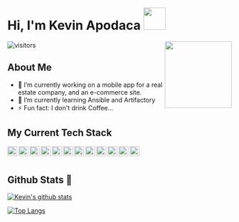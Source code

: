 # Hi, I'm Kevin Apodaca <img src = "https://raw.githubusercontent.com/MartinHeinz/MartinHeinz/master/wave.gif" width = 50px>
![visitors](https://visitor-badge.glitch.me/badge?page_id=35210520.35210520)
<img align='right' src='https://github.com/Rishit-dagli/Rishit-dagli/blob/master/images/octocat-anime.gif' width='150"'>
<br>
<!--
**KevinApodaca/KevinApodaca** is a ✨ _special_ ✨ repository because its `README.md` (this file) appears on your GitHub profile. -->
<h2> About Me</h2>

- 🔭 I’m currently working on a mobile app for a real estate company, and an e-commerce site.
- 🌱 I’m currently learning Ansible and Artifactory
- ⚡ Fun fact: I don't drink Coffee...

<h2> My Current Tech Stack </h2>
<img width ='22px' align='left' src ='https://raw.githubusercontent.com/rahulbanerjee26/githubAboutMeGenerator/main/icons/mongodb.svg'>
<img width ='22px' align='left' src ='https://raw.githubusercontent.com/rahulbanerjee26/githubAboutMeGenerator/main/icons/express.svg'>
<img width ='22px' align='left' src ='https://raw.githubusercontent.com/rahulbanerjee26/githubAboutMeGenerator/main/icons/vuejs.svg'>
<img width ='22px' align='left' src ='https://raw.githubusercontent.com/rahulbanerjee26/githubAboutMeGenerator/main/icons/nuxtjs.svg'>
<img width ='22px' align='left' src ='https://raw.githubusercontent.com/rahulbanerjee26/githubAboutMeGenerator/main/icons/nodejs.svg'>
<img width ='22px' align='left' src ='https://raw.githubusercontent.com/rahulbanerjee26/githubAboutMeGenerator/main/icons/typescript.svg'>
<img width ='22px' align='left' src ='https://raw.githubusercontent.com/rahulbanerjee26/githubAboutMeGenerator/main/icons/tailwind.svg'>
<img width ='22px' align='left' src ='https://raw.githubusercontent.com/rahulbanerjee26/githubAboutMeGenerator/main/icons/graphql.svg'>
<img width ='22px' align='left' src ='https://raw.githubusercontent.com/rahulbanerjee26/githubAboutMeGenerator/main/icons/cypress.svg'>
<img width ='22px' align='left' src ='https://raw.githubusercontent.com/rahulbanerjee26/githubAboutMeGenerator/main/icons/docker.svg'>
<img width ='22px' align='left' src ='https://raw.githubusercontent.com/rahulbanerjee26/githubAboutMeGenerator/main/icons/jenkins.svg'>
<img width ='22px' align='left' src ='https://raw.githubusercontent.com/rahulbanerjee26/githubAboutMeGenerator/main/icons/heroku.svg'>
<br><br>

<h2> Github Stats 🚀</h2>

[![Kevin's github stats](https://github-readme-stats.vercel.app/api?username=KevinApodaca&show_icons=true&theme=react&hide_border=true&custom_title=Kevin's+TLDR+⚡️)](https://github.com/KevinApodaca)

[![Top Langs](https://github-readme-stats.vercel.app/api/top-langs/?username=KevinApodaca&layout=compact&langs_count=8&theme=react)](https://github.com/KevinApodaca)
